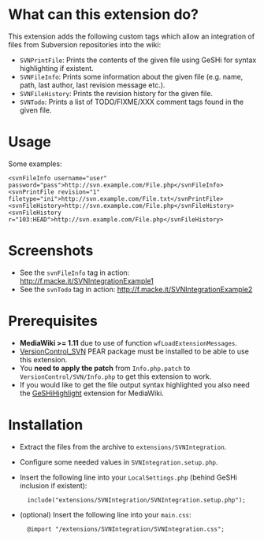 # What can this extension do?
This extension adds the following custom tags which allow an integration of files from Subversion repositories into the wiki: 

* `SVNPrintFile`: Prints the contents of the given file using GeSHi for syntax highlighting if existent. 
* `SVNFileInfo`: Prints some information about the given file (e.g. name, path, last author, last revision message etc.).
* `SVNFileHistory`: Prints the revision history for the given file.
* `SVNTodo`: Prints a list of TODO/FIXME/XXX comment tags found in the given file.

# Usage

Some examples:

    <svnFileInfo username="user" password="pass">http://svn.example.com/File.php</svnFileInfo>
    <svnPrintFile revision="1" filetype="ini">http://svn.example.com/File.txt</svnPrintFile>
    <svnFileHistory>http://svn.example.com/File.php</svnFileHistory>
    <svnFileHistory r="103:HEAD">http://svn.example.com/File.php</svnFileHistory>

# Screenshots

* See the `svnFileInfo` tag in action: http://f.macke.it/SVNIntegrationExample1
* See the `svnTodo` tag in action: http://f.macke.it/SVNIntegrationExample2

# Prerequisites

* **MediaWiki >= 1.11** due to use of function `wfLoadExtensionMessages`.
* [VersionControl_SVN](http://pear.php.net/package/VersionControl_SVN "VersionControl_SVN") PEAR package must be installed to be able to use this extension.
* You **need to apply the patch** from `Info.php.patch` to `VersionControl/SVN/Info.php` to get this extension to work.
* If you would like to get the file output syntax highlighted you also need the [GeSHiHighlight](http://www.mediawiki.org/wiki/Extension:GeSHiHighlight "GeSHiHighlight") extension for MediaWiki.

# Installation

* Extract the files from the archive to `extensions/SVNIntegration`.
* Configure some needed values in `SVNIntegration.setup.php`.
* Insert the following line into your `LocalSettings.php` (behind GeSHi inclusion if existent):

        include("extensions/SVNIntegration/SVNIntegration.setup.php");

* (optional) Insert the following line into your `main.css`:

        @import "/extensions/SVNIntegration/SVNIntegration.css";
